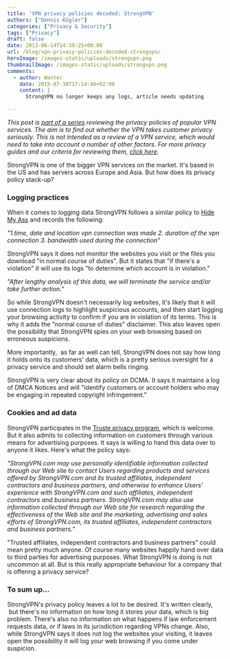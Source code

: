 ```yaml
---
title: 'VPN privacy policies decoded: StrongVPN'
authors: ["Dennis Kügler"]
categories: ["Privacy & Security"]
tags: ["Privacy"]
draft: false
date: 2013-06-14T14:59:25+00:00
url: /blog/vpn-privacy-policies-decoded-strongvpn/
heroImage: /images-static/uploads/strongvpn.png
thumbnailImage: /images-static/uploads/strongvpn.png
comments:
  - author: Wanter
    date: 2015-07-30T17:14:46+02:00
    content: |
      StrongVPN no longer keeps any logs, article needs updating

---
```

_This post is [part of a series][1] reviewing the privacy policies of popular VPN services. The aim is to find out whether the VPN takes customer privacy seriously. This is not intended as a review of a VPN service, which would need to take into account a number of other factors. For more privacy guides and our criteria for reviewing them, [click here][1]._

StrongVPN is one of the bigger VPN services on the market. It's based in the US and has servers across Europe and Asia. But how does its privacy policy stack-up?


### Logging practices

When it comes to logging data StrongVPN follows a similar policy to [Hide My Ass][2] and records the following:

_"1.time, date and location vpn connection was made 2. duration of the vpn connection 3. bandwidth used during the connection"_

StrongVPN says it does not monitor the websites you visit or the files you download "in normal course of duties". But it states that "if there's a violation" it will use its logs "to determine which account is in violation."

_"After lengthy analysis of this data, we will terminate the service and/or take further action."_

So while StrongVPN doesn't necessarily log websites, it's likely that it will use connection logs to highlight suspicious accounts, and then start logging your browsing activity to confirm if you are in violation of its terms. This is why it adds the "normal course of duties" disclaimer. This also leaves open the possibility that StrongVPN spies on your web browsing based on erroneous suspicions.

More importantly,  as far as well can tell, StrongVPN does not say how long it holds onto its customers' data, which is a pretty serious oversight for a privacy service and should set alarm bells ringing.

StrongVPN is very clear about its policy on DCMA. It says it maintains a log of DMCA Notices and will "identify customers or account holders who may be engaging in repeated copyright infringement." 

### Cookies and ad data

StrongVPN participates in the <a href="http://privacy-policy.truste.com/verified-policy/www.strongvpn.com" rel="nofollow">Truste privacy program</a>, which is welcome. But it also admits to collecting information on customers through various means for advertising purposes. It says is willing to hand this data over to anyone it likes. Here's what the policy says: 

_"StrongVPN.com may use personally identifiable information collected through our Web site to contact Users regarding products and services offered by StrongVPN.com and its trusted affiliates, independent contractors and business partners, and otherwise to enhance Users' experience with StrongVPN.com and such affiliates, independent contractors and business partners. StrongVPN.com may also use information collected through our Web site for research regarding the effectiveness of the Web site and the marketing, advertising and sales efforts of StrongVPN.com, its trusted affiliates, independent contractors and business partners."_

"Trusted affiliates, independent contractors and business partners" could mean pretty much anyone. Of course many websites happily hand over data to third parties for advertising purposes. What StrongVPN is doing is not uncommon at all. But is this really appropriate behaviour for a company that is offering a privacy service?

### To sum up&#8230;

StrongVPN's privacy policy leaves a lot to be desired. It's written clearly,  but there's no information on how long it stores your data, which is big problem. There's also no information on what happens if law enforcement requests data, or if laws in its jurisdiction regarding VPNs change. Also, while StrongVPN says it does not log the websites your visiting, it leaves open the possibility it will log your web browsing if you come under suspicion. 

 [1]: /blog/vpn-privacy-policies-decoded/
 [2]: /blog/vpn-privacy-policies-decoded-hide-my-ass/